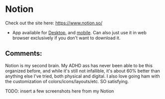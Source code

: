# Notion

Check out the site here: https://www.notion.so/
* App available for [Desktop](https://www.notion.so/desktop), and [mobile](https://www.notion.so/mobile). Can also just use it in web browser exclusively if you don't want to download it.

## Comments:
Notion is my second brain. My ADHD ass has never been able to be this organized before, and while it's still not infallible, it's about 60% better than anything else I've tried, both physical and digital. I also love going ham with the customization of colors/icons/layouts/etc. SO satisfying.

TODO: insert a few screenshots here from my Notion
